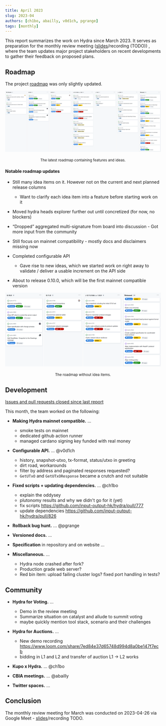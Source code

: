 ```yaml
---
title: April 2023
slug: 2023-04
authors: [ch1bo, abailly, v0d1ch, pgrange]
tags: [monthly]
---
```


This report summarizes the work on Hydra since March 2023. It serves as
preparation for the monthly review meeting
([slides](https://docs.google.com/presentation/d/10wZJy0tyGMbvMihbHnHk0QByA_TAZrtbcRbf5Gd-SHg/)/recording
(TODO)) , where the team updates major project stakeholders on recent
developments to gather their feedback on proposed plans.

## Roadmap

The project [roadmap](https://github.com/orgs/input-output-hk/projects/21) was
only slightly updated.

![](./img/2023-04-roadmap.png) <small><center>The latest roadmap containing features and ideas.</center></small>

#### Notable roadmap updates

- Still many idea items on it. However not on the current and next planned release columns

  - Want to clarify each idea item into a feature before starting work on it

- Moved hydra heads explorer further out until concretized (for now, no blockers)

- “Dropped” aggregated multi-signature from board into discussion - Got more input from the community

- Still focus on mainnet compatibility - mostly docs and disclaimers missing now

- Completed configurable API

  - Gave rise to new ideas, which we started work on right away to validate /
    deliver a usable increment on the API side

- About to release 0.10.0, which will be the first mainnet compatible version

![](./img/2023-04-roadmap-ex-ideas.png) <small><center>The roadmap without idea items.</center></small>

## Development

[Issues and pull requests closed since last
report](https://github.com/input-output-hk/hydra/issues?q=is%3Aclosed+sort%3Aupdated-desc+closed%3A2023-03-29..2023-04-26)

This month, the team worked on the following:

- **Making Hydra mainnet compatible.** ...

  - smoke tests on mainnet
  - dedicated github action runner
  - managed cardano signing key funded with real money

- **Configurable API.** ... @v0d1ch

  - history, snapshot-utxo, tx-format, status/utxo in greeting
  - dirt road, workarounds
  - filter by address and paginated responses requested?
  - `GetUTxO` and `GetUTxOResponse` became a crutch and not suitable

- **Fixed scripts + updating dependencies.** ... @ch1bo

  - explain the oddysey
  - plutonomy results and why we didn't go for it (yet)
  - fix scripts https://github.com/input-output-hk/hydra/pull/777
  - update dependencies https://github.com/input-output-hk/hydra/pull/826

- **Rollback bug hunt.** ... @pgrange

- **Versioned docs.** ...

- **Specification** in repository and on website ...

- **Miscellaneous.** ...

  - Hydra node crashed after fork?
  - Production grade web server?
  - Red bin item: upload failing cluster logs? fixed port handling in tests?

## Community

- **Hydra for Voting.** ...

  - Demo in the review meeting
  - Summarize situation on catalyst and allude to summit voting
  - maybe quickly mention tool stack, scenario and their challenges

- **Hydra for Auctions.** ...

  - New demo recording https://www.loom.com/share/7ed84e37d65748d994d8a0be147f7ecb
  - bidding in L1 and L2 and transfer of auction L1 -> L2 works

- **Kupo x Hydra.** ... @ch1bo

- **CBIA meetings.** ... @abailly

- **Twitter spaces.** ...

## Conclusion

The monthly review meeting for March was conducted on 2023-04-26 via Google
Meet -
[slides](https://docs.google.com/presentation/d/10wZJy0tyGMbvMihbHnHk0QByA_TAZrtbcRbf5Gd-SHg/)/recording
TODO.
